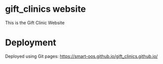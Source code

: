 ﻿# gift_clinics website
This is the Gift Clinic Website
# Deployment
Deployed using Git pages: https://smart-oos.github.io/gift_clinics.github.io/ 
